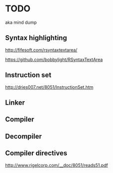 TODO
====

aka mind dump

## Syntax highlighting

http://fifesoft.com/rsyntaxtextarea/

https://github.com/bobbylight/RSyntaxTextArea

## Instruction set

http://dries007.net/8051/InstructionSet.htm

## Linker
## Compiler
## Decompiler

## Compiler directives

http://www.rigelcorp.com/__doc/8051/reads51.pdf

